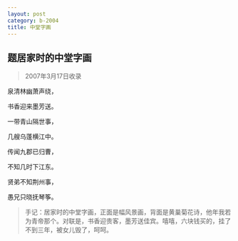 ```yaml
---
layout: post
category: b-2004
title: 中堂字画
---
```


## 题居家时的中堂字画 ##

> 2007年3月17日收录

泉清林幽萧声绕，

书香迎来墨芳送。

一带青山隔世事，

几艘乌蓬横江中。

传闻九郡已归曹，

不知几时下江东。

贤弟不知荆州事，

愚兄只晓抚琴筝。

> 手记：居家时的中堂字画，正面是幅风景画，背面是黄巢菊花诗，他年我若为青帝那个。对联是，书香迎贵客，墨芳送佳宾。嘻嘻，六块钱买的，挂了不到三年，被女儿毁了，呵呵。